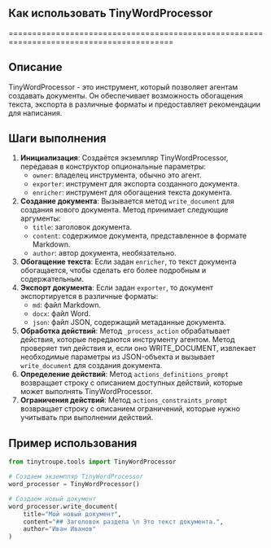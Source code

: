 ## Как использовать TinyWordProcessor
=========================================================================================

Описание
-------------------------
TinyWordProcessor - это инструмент, который позволяет агентам создавать документы. Он обеспечивает возможность обогащения текста, экспорта в различные форматы и предоставляет рекомендации для написания.

Шаги выполнения
-------------------------
1. **Инициализация**: Создаётся экземпляр TinyWordProcessor, передавая в конструктор опциональные параметры:
    - `owner`:  владелец инструмента, обычно это агент.
    - `exporter`: инструмент для экспорта созданного документа.
    - `enricher`: инструмент для обогащения текста документа.
2. **Создание документа**: Вызывается метод `write_document` для создания нового документа. Метод принимает следующие аргументы:
    - `title`:  заголовок документа.
    - `content`: содержимое документа, представленное в формате Markdown.
    - `author`: автор документа, необязательно.
3. **Обогащение текста**: Если задан `enricher`, то текст документа обогащается, чтобы сделать его более подробным и содержательным.
4. **Экспорт документа**: Если задан `exporter`, то документ экспортируется в различные форматы:
    - `md`: файл Markdown.
    - `docx`: файл Word.
    - `json`: файл JSON, содержащий метаданные документа.
5. **Обработка действий**:  Метод `_process_action`  обрабатывает действия, которые передаются инструменту агентом. Метод проверяет тип действия и, если оно WRITE_DOCUMENT, извлекает  необходимые параметры из JSON-объекта и  вызывает `write_document` для создания документа.
6. **Определение действий**: Метод `actions_definitions_prompt` возвращает строку с описанием доступных действий, которые может выполнять TinyWordProcessor.
7. **Ограничения действий**: Метод `actions_constraints_prompt` возвращает строку с описанием ограничений, которые нужно учитывать при выполнении действий. 

Пример использования
-------------------------

```python
from tinytroupe.tools import TinyWordProcessor

# Создаем экземпляр TinyWordProcessor
word_processor = TinyWordProcessor()

# Создаем новый документ
word_processor.write_document(
    title="Мой новый документ",
    content="## Заголовок раздела \n Это текст документа.",
    author="Иван Иванов"
)
```